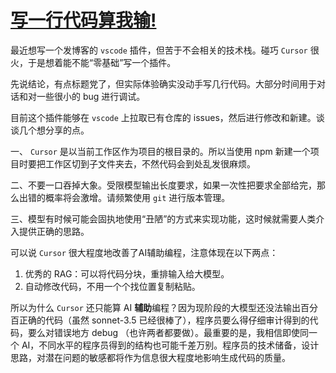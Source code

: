 # [写一行代码算我输!](https://github.com/justcyl/blog/issues/4)

最近想写一个发博客的 `vscode` 插件，但苦于不会相关的技术栈。碰巧 `Cursor` 很火，于是想着能不能“零基础”写一个插件。

先说结论，有点标题党了，但实际体验确实没动手写几行代码。大部分时间用于对话和对一些很小的 bug 进行调试。

目前这个插件能够在 `vscode` 上拉取已有仓库的 issues，然后进行修改和新建。谈谈几个想分享的点。

一、 `Cursor` 是以当前工作区作为项目的根目录的。所以当使用 npm 新建一个项目时要把工作区切到子文件夹去，不然代码会到处乱发很麻烦。

二、不要一口吞掉大象。受限模型输出长度要求，如果一次性把要求全部给完，那么出错的概率将会激增。请频繁使用 `git` 进行版本管理。 

三、模型有时候可能会固执地使用“丑陋”的方式来实现功能，这时候就需要人类介入提供正确的思路。

可以说 `Cursor` 很大程度地改善了AI辅助编程，注意体现在以下两点：

1. 优秀的 RAG：可以将代码分块，重排输入给大模型。
2. 自动修改代码，不用一个个找位置复制粘贴。

所以为什么 `Cursor` 还只能算 AI **辅助**编程？因为现阶段的大模型还没法输出百分百正确的代码（虽然 sonnet-3.5 已经很棒了），程序员要么得仔细审计得到的代码，要么对错误地方 debug （也许两者都要做）。最重要的是，我相信即使同一个 AI，不同水平的程序员得到的结构也可能千差万别。程序员的技术储备，设计思路，对潜在问题的敏感都将作为信息很大程度地影响生成代码的质量。